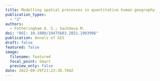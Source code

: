 ```yaml
---
title: Modelling spatial processes in quantitative human geography
publication_types:
  - "2"
authors:
  - Fotheringham A. S.; Sachdeva M.
doi: "DOI: 10.1080/19475683.2021.1903996"
publication: Annals of GIS
draft: false
featured: false
image:
  filename: featured
  focal_point: Smart
  preview_only: false
date: 2022-09-29T21:23:38.784Z
---
```

